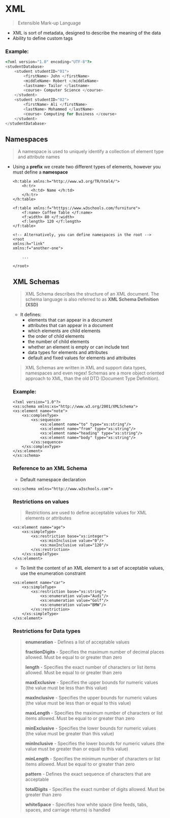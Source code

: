 # XML
> Extensible Mark-up Language
- XML is sort of metadata, designed to describe the meaning of the data
- Ability to define custom tags
### Example:

```php
<?xml version="1.0" encoding="UTF-8"?>
<studentDatabase>
    <student studentID="01">
        <firstName> John </firstName>
        <middleName> Robert </middleName>
        <lastname> Tailor </lastname>
        <course> Computer Science </course>
    </student>
    <student studentID="02">
        <firstName> Ali </firstName>
        <lastName> Mohammed </lastName>
        <course> Computing for Business </course>
    </student>
</studentDatabase>
```
## Namespaces
> A namespace is used to uniquely identify a collection of element type and attribute names


- Using a **prefix** we create two different types of <table> elements, however you must define a **namespace**

```markup
<h:table xmlns:h="http://www.w3.org/TR/html4/">
    <h:tr>
        <h:td> Name </h:td>
    </h:tr>
</h:table>

<f:table xmlns:f="htttps://www.w3schools.com/furniture">
    <f:name> Coffee Table </f:name>
    <f:width> 80 </f:width>
    <f:length> 120 </f:length>
</f:table>

<!-- Alternatively, you can define namespaces in the root -->
<root
xmlns:h="link"
xmlns:f="another-one">

    ...

</root>
```


## XML Schemas
> XML Schema describes the structure of an XML document. The schema language is also referred to as **XML Schema Definition (XSD)**
- It defines:
  - elements that can appear in a document
  - attributes that can appear in a document
  - which elements are child elements
  - the order of child elements
  - the number of child elements
  - whether an element is empty or can include text
  - data types for elements and attributes
  - default and fixed values for elements and attributes
> XML Schemas are written in XML and support data types, namespaces and even regex! Schemas are a more object oriented approach to XML, than the old DTD (Document Type Definition).


### Example:

```markup
<?xml version="1.0"?>
<xs:schema xmlns:xs="http://www.w3.org/2001/XMLSchema">
<xs:element name="note">
    <xs:complexType>
        <xs:sequence>
            <xs:element name="to" type="xs:string"/>
            <xs:element name="from" type="xs:string"/>
            <xs:element name="heading" type="xs:string"/>
            <xs:element name="body" type="xs:string"/>
        </xs:sequence>
    </xs:complexType>
</xs:element>
</xs:schema>
```
### Reference to an XML Schema
- Default namespace declaration

```markup
<xs:schema xmlns="http://www.w3schools.com">
```


### Restrictions on values
> Restrictions are used to define acceptable values for XML elements or attributes

```markup
<xs:element name="age">
    <xs:simpleType>
        <xs:restriction base="xs:integer">
            <xs:minInclusive value="0"/>
            <xs:maxInclusive value="120"/>
        </xs:restriction>
    </xs:simpleType>
</xs:element>
```
- To limit the content of an XML element to a set of acceptable values, use the enumeration constraint

```markup
<xs:element name="car">
    <xs:simpleType>
        <xs:restriction base="xs:string">
            <xs:enumeration value="Audi"/>
            <xs:enumeration value="Golf"/>
            <xs:enumeration value="BMW"/>
        </xs:restriction>
    </xs:simpleType>
</xs:element> 
```


### Restrictions for Data types
> **enumeration** - Defines a list of acceptable values
>
> **fractionDigits** - Specifies the maximum number of decimal places allowed. Must be equal to or greater than zero
>
> **length** - Specifies the exact number of characters or list items allowed. Must be equal to or greater than zero
>
> **maxExclusive** - Specifies the upper bounds for numeric values (the value must be less than this value)
> 
>**maxInclusive** - Specifies the upper bounds for numeric values (the value must be less than or equal to this value)
> 
>**maxLength** - Specifies the maximum number of characters or list items allowed. Must be equal to or greater than zero
> 
>**minExclusive** - Specifies the lower bounds for numeric values (the value must be greater than this value)
> 
>**minInclusive** - Specifies the lower bounds for numeric values (the value must be greater than or equal to this value)
>
> **minLength** - Specifies the minimum number of characters or list items allowed. Must be equal to or greater than zero
>
> **pattern** - Defines the exact sequence of characters that are acceptable
>
> **totalDigits** - Specifies the exact number of digits allowed. Must be greater than zero
>
> **whiteSpace** - Specifies how white space (line feeds, tabs, spaces, and carriage returns) is handled


